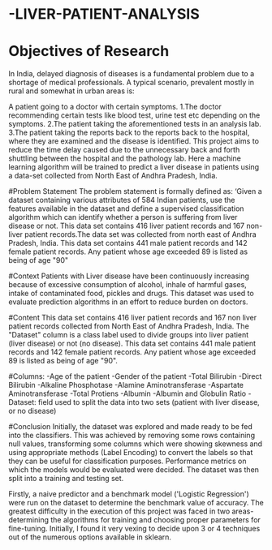 # -LIVER-PATIENT-ANALYSIS
# Objectives of Research
In India, delayed diagnosis of diseases is a fundamental problem due to a shortage of medical professionals. A typical scenario, prevalent mostly in rural and somewhat in urban areas is:

A patient going to a doctor with certain symptoms.
1.The doctor recommending certain tests like blood test, urine test etc depending on the symptoms.
2.The patient taking the aforementioned tests in an analysis lab.
3.The patient taking the reports back to the reports back to the hospital, where they are examined and the disease is identified.
This project aims to reduce the time delay caused due to the unnecessary back and forth shuttling between the hospital and the pathology lab. Here a machine learning algorithm will be trained to predict a liver disease in patients using a data-set collected from North East of Andhra Pradesh, India.

#Problem Statement
The problem statement is formally defined as: ‘Given a dataset containing various attributes of 584 Indian patients, use the features available in the dataset and define a supervised classification algorithm which can identify whether a person is suffering from liver disease or not. This data set contains 416 liver patient records and 167 non- liver patient records.The data set was collected from north east of Andhra Pradesh, India. This data set contains 441 male patient records and 142 female patient records. Any patient whose age exceeded 89 is listed as being of age "90"

#Context
Patients with Liver disease have been continuously increasing because of excessive consumption of alcohol, inhale of harmful gases, intake of contaminated food, pickles and drugs. This dataset was used to evaluate prediction algorithms in an effort to reduce burden on doctors.

#Content
This data set contains 416 liver patient records and 167 non liver patient records collected from North East of Andhra Pradesh, India. The "Dataset" column is a class label used to divide groups into liver patient (liver disease) or not (no disease). This data set contains 441 male patient records and 142 female patient records. Any patient whose age exceeded 89 is listed as being of age "90".

#Columns:
-Age of the patient
-Gender of the patient
-Total Bilirubin
-Direct Bilirubin
-Alkaline Phosphotase
-Alamine Aminotransferase
-Aspartate Aminotransferase
-Total Protiens
-Albumin
-Albumin and Globulin Ratio
-Dataset: field used to split the data into two sets (patient with liver disease, or no disease)

#Conclusion
Initially, the dataset was explored and made ready to be fed into the classifiers. This was achieved by removing some rows containing null values, transforming some columns which were showing skewness and using appropriate methods (Label Encoding) to convert the labels so that they can be useful for classification purposes. Performance metrics on which the models would be evaluated were decided. The dataset was then split into a training and testing set.

Firstly, a naive predictor and a benchmark model ('Logistic Regression') were run on the dataset to determine the benchmark value of accuracy. The greatest difficulty in the execution of this project was faced in two areas- determining the algorithms for training and choosing proper parameters for fine-tuning. Initially, I found it very vexing to decide upon 3 or 4 techniques out of the numerous options available in sklearn.
